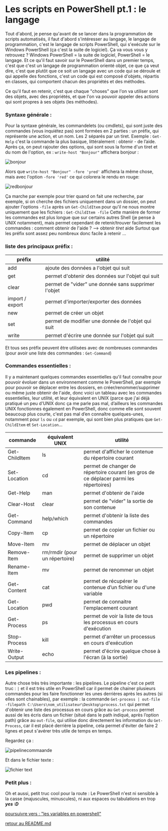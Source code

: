 # Les scripts en PowerShell pt.1 : le langage

Tout d'abord, je pense qu'avant de se lancer dans la programmation de scripts automatisés, il faut d'abord s'intéresser au langage, le langage de programmation, c'est le langage de scripts PowerShell, qui s'exécute sur le Windows PowerShell (ça c'est la suite de logiciel).
Ça va vous vous y retrouvez ? Windows PowerShell = la suite de logiciel, PowerShell = le langage.
 Et ce qu'il faut savoir sur le PowerShell dans un premier temps, c'est que c'est un langage de programmation orienté objet, ce que ça veut dire, c'est que plutôt que ce soit un langage avec un code qui se déroule et qui appelle des fonctions, c'est un code qui est composé d'objets, répartis en classes, qui comportent chacun des propriétés et des méthodes.

Ce qu'il faut en retenir, c'est que chaque "choses" que l'on va utiliser sont des objets, avec des propriétés, et que l'on va pouvoir appeler des actions qui sont propres à ses objets (les méthodes).


### Syntaxe générale :

Pour la syntaxe générale, les commandelets (ou cmdlets), qui sont juste des commandes (vous inquiétez pas) sont formées en 2 parties : un préfix, qui représente une action, et un nom. Les 2 séparés par un tiret. Exemple : ```Get-Help``` c'est la commande la plus basique, littéralement : obtenir - de l’aide.
Après ça, on peut rajouter des options, qui sont sous la forme d'un tiret et du nom de l'option, ex : ```write-host "Bonjour"``` affichera bonjour :

![bonjour](https://github.com/LBROCHARD/cours-linux/blob/main/images/Capture%20d%E2%80%99%C3%A9cran%202020-12-15%20084312.png  "bonjour à toi aussi programme !")

Alors que ```write-host "Bonjour" -fore 'yred'``` affichera la même chose, mais avec l'option ```-fore 'red'``` ce qui colorera le rendu en rouge:

![redbonjour](https://github.com/LBROCHARD/cours-linux/blob/main/images/Capture%20d%E2%80%99%C3%A9cran%202020-12-15%20084407.png  "bonjour en rouge ça fait un peu peur quand même")

Ça marche par exemple pour trier quand on fait une recherche, par exemple, si on cherche des fichiers uniquement dans un dossier, on peut ajouter l'options ```-file``` après un ```Get-ChildItem``` pour qu'il ne nous montre uniquement que les fichiers : ```Get-ChildItem -file```
Cette manière de former les commandes est plus longue que sur certains autres Shell (je pense à UNIX notamment), mais permet cependant de retenir/trouver facilement les commandes : comment obtenir de l'aide ? --> obtenir *tiret* aide
Surtout que les préfix sont assez peu nombreux donc facile à retenir ...


### liste des principaux préfix :

|préfix | utilité |
|----|--------|
|add| ajoute des données a l'objet qui suit |
|get| permet d'obtenir des données sur l'objet qui suit |
|clear| permet de "vider" une donnée sans supprimer l'objet |
|import / export | permet d'importer/exporter des données |
|new| permet de créer un objet |
|set| permet de modifier une donnée de l'objet qui suit |
|write| permet d'écrire une donnée sur l'objet qui suit |


Et tous ses préfix peuvent être utilisées avec de nombreuses commandes (pour avoir une liste des commandes : ```Get-Command```)

### Commandes essentielles :

Il y a maintenant quelques commandes essentielles qu'il faut connaître pour pouvoir évoluer dans un environnement comme le PowerShell, par exemple pour pouvoir se déplacer entre les dossiers, en créer/renommer/supprimer ou même juste obtenir de l'aide, donc voici un tableau avec les commandes essentielles, leur utilité, et leur équivalent en UNIX (parce que j'ai déjà pratiqué un peu d'UNIX donc ça me parle pas mal, d’ailleurs les commandes UNIX fonctionnes également en PowerShell, donc comme elle sont souvent beaucoup plus courte, c'est pas mal d’en connaître quelques-unes, notamment pour ```ls``` ou ```cd``` par exemple, qui sont bien plus pratiques que ```Get-ChildItem``` et ```Set-Location```…

|commande |équivalent UNIX |utilité |
|----|--------|--------------------|
|Get-ChildItem |ls |permet d'afficher le contenue du répertoire courant |
|Set-Location |cd |permet de changer de répertoire courant (en gros de ce déplacer parmi les répertoires) |
|Get-Help |man |permet d'obtenir de l'aide |
|Clear-Host |clear |permet de "vider" la sortie de son contenue |
|Get-Command |help/which |permet d'obtenir la liste des commandes |
|Copy-Item |cp |permet de copier un fichier ou un répertoire |
|Move-Item |mv |permet de déplacer un objet |
|Remove-Item |rm/rmdir (pour un répertoire) |permet de supprimer un objet |
|Rename-Item |mv |permet de renommer un objet |
|Get-Content |cat |permet de récupérer le contenue d’un fichier ou d'une variable |
|Get-Location |pwd |permet de connaitre l'emplacement courant |
|Get-Process |ps |permet de voir la liste de tous les processus en cours d'exécution |
|Stop-Process |kill |permet d'arrêter un processus en cours d'exécution |
|Write-Output |echo |permet d'écrire quelque chose à l'écran (à la sortie) |

### Les pipelines :

Autre chose très très importante : les pipelines. Le pipeline c'est ce petit truc : ```|``` et il est très utile en PowerShell car il permet de chainer plusieurs commandes pour les faire fonctionner les unes derrières après les autres (si elles sont chainables), par exemple : la commande ```Get-process | out-file -filepath C:\Users\nom_utilisateur\Desktop\process.txt``` qui permet d'obtenir une liste des processus en cours grâce au ```Get-process``` permet aussi de les écris dans un fichier (situé dans le path indiqué, après l’option path) grâce au ```out-file```, qui utilise donc directement les information du ```Get-Process```, car il est placé derrière la pipeline, cela permet d'éviter de faire 2 lignes et peut s'avérer très utile de temps en temps.

  Regardez ça :

![pipelinecommaande](https://github.com/LBROCHARD/cours-linux/blob/main/images/Capture%20d%E2%80%99%C3%A9cran%202020-12-15%20085204.png  "tube")

Et dans le fichier texte :

![fichier text](https://github.com/LBROCHARD/cours-linux/blob/main/images/Capture%20d%E2%80%99%C3%A9cran%202020-12-15%20085204.png  "je trouve ça tellement cool")


### Petit plus : 

Oh et aussi, petit truc cool pour la route :
Le PowerShell n'est ni sensible à la casse (majuscules, minuscules), ni aux espaces ou tabulations en trop 
***yes :D***


[poursuivre vers : "les variables en powershell"](https://github.com/LBROCHARD/cours-linux/blob/main/cours/les_varaiables.md)



[retour au README.md](https://github.com/LBROCHARD/cours-linux)
